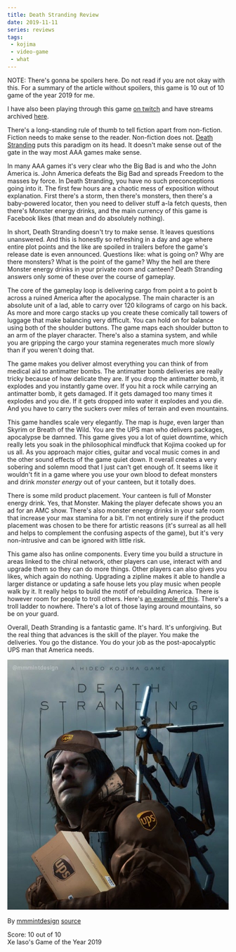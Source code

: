 ```yaml
---
title: Death Stranding Review
date: 2019-11-11
series: reviews
tags:
 - kojima
 - video-game
 - what
---
```


NOTE: There's gonna be spoilers here. Do not read if you are not okay with this.
For a summary of the article without spoilers, this game is 10 out of 10 game of the
year 2019 for me.

I have also been playing through this game [on
twitch](https://twitch.tv/princessxen) and have streams archived
[here](https://xena.greedo.xeserv.us/files/kojima_unchained).

There's a long-standing rule of thumb to tell fiction apart from non-fiction.
Fiction needs to make sense to the reader. Non-fiction does not. [Death
Stranding](https://en.wikipedia.org/wiki/Death_Stranding) puts this paradigm on
its head. It doesn't make sense out of the gate in the way most AAA games make
sense. 

In many AAA games it's very clear who the Big Bad is and who the John America
is. John America defeats the Big Bad and spreads Freedom to the masses by force.
In Death Stranding, you have no such preconceptions going into it. The first few
hours are a chaotic mess of exposition without explanation. First there's a
storm, then there's monsters, then there's a baby-powered locator, then you need
to deliver stuff a-la fetch quests, then there's Monster energy drinks, and the
main currency of this game is Facebook likes (that mean and do absolutely
nothing).

In short, Death Stranding doesn't try to make sense. It leaves questions
unanswered. And this is honestly so refreshing in a day and age where entire
plot points and the like are spoiled in trailers before the game's release date
is even announced. Questions like: what is going on? Why are there monsters?
What is the point of the game? Why the hell are there Monster energy drinks in
your private room and canteen? Death Stranding answers only some of these over
the course of gameplay.

The core of the gameplay loop is delivering cargo from point a to point b across
a ruined America after the apocalypse. The main character is an absolute unit of
a lad, able to carry over 120 kilograms of cargo on his back. As more and more
cargo stacks up you create these comically tall towers of luggage that make
balancing very difficult. You can hold on for balance using both of the shoulder
buttons. The game maps each shoulder button to an arm of the player character.
There's also a stamina system, and while you are gripping the cargo your stamina
regenerates much more slowly than if you weren't doing that.

The game makes you deliver almost everything you can think of from medical aid
to antimatter bombs. The antimatter bomb deliveries are really tricky because of
how delicate they are. If you drop the antimatter bomb, it explodes and you
instantly game over. If you hit a rock while carrying an antimatter bomb, it
gets damaged. If it gets damaged too many times it explodes and you die. If it
gets dropped into water it explodes and you die. And you have to carry the
suckers over miles of terrain and even mountains.

This game handles scale very elegantly. The map is _huge_, even larger than
Skyrim or Breath of the Wild. You are the UPS man who delivers packages,
apocalypse be damned. This game gives you a lot of quiet downtime, which really
lets you soak in the philosophical mindfuck that Kojima cooked up for us all. As
you approach major cities, guitar and vocal music comes in and the other sound
effects of the game quiet down. It overall creates a very sobering and solemn
mood that I just can't get enough of. It seems like it wouldn't fit in a game
where you use your own blood to defeat monsters and drink _monster energy_ out
of your canteen, but it totally does.

There is some mild product placement. Your canteen is full of Monster energy
drink. Yes, that Monster. Making the player defecate shows you an ad for an AMC
show. There's also monster energy drinks in your safe room that increase your
max stamina for a bit. I'm not entirely sure if the product placement was chosen
to be there for artistic reasons (it's surreal as all hell and helps to
complement the confusing aspects of the game), but it's very non-intrusive and
can be ignored with little risk.

This game also has online components. Every time you build a structure in areas
linked to the chiral network, other players can use, interact with and upgrade
them so they can do more things. Other players can also gives you likes, which
again do nothing. Upgrading a zipline makes it able to handle a larger distance
or updating a safe house lets you play music when people walk by it. It really
helps to build the motif of rebuilding America. There is however room for people
to troll others. Here's [an example of
this](https://twitter.com/Brad_barnaby/status/1193084242743312384). There's a
troll ladder to nowhere. There's a lot of those laying around mountains, so be
on your guard.

Overall, Death Stranding is a fantastic game. It's hard. It's unforgiving. But
the real thing that advances is the skill of the player. You make the
deliveries. You go the distance. You do your job as the post-apocalyptic UPS man
that America needs.

![UPS Simulator 2019](/static/img/ups-simulator-2019.jpg)

By [mmmintdesign](https://twitter.com/mmmintdesign) [source](https://twitter.com/mmmintdesign/status/1192856164331114497)

Score: 10 out of 10  
Xe Iaso's Game of the Year 2019
